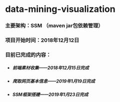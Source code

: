 # data-mining-visualization
### 主要架构：SSM （maven jar包依赖管理）
### 项目开始时间：2018年12月12日
### 目前已完成的内容：
+ ##### 前端素材收集——2018年12月15日完成 
+ ##### 爬取网页基本信息——2019年1月19日完成
+ ##### SSM框架搭建——2019年1月23日完成
